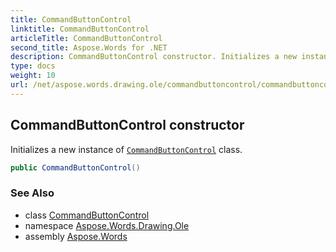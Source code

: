```yaml
---
title: CommandButtonControl
linktitle: CommandButtonControl
articleTitle: CommandButtonControl
second_title: Aspose.Words for .NET
description: CommandButtonControl constructor. Initializes a new instance of CommandButtonControl class in C#.
type: docs
weight: 10
url: /net/aspose.words.drawing.ole/commandbuttoncontrol/commandbuttoncontrol/
---
```

## CommandButtonControl constructor

Initializes a new instance of [`CommandButtonControl`](../) class.

```csharp
public CommandButtonControl()
```

### See Also

* class [CommandButtonControl](../)
* namespace [Aspose.Words.Drawing.Ole](../../../aspose.words.drawing.ole/)
* assembly [Aspose.Words](../../../)
